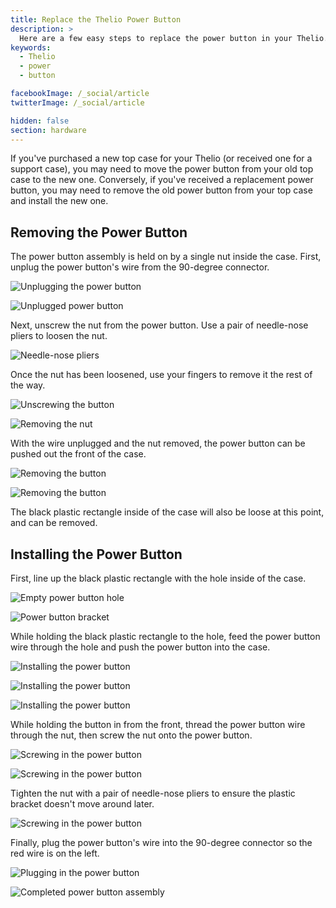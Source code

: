 ```yaml
---
title: Replace the Thelio Power Button
description: >
  Here are a few easy steps to replace the power button in your Thelio.
keywords:
  - Thelio
  - power
  - button

facebookImage: /_social/article
twitterImage: /_social/article

hidden: false
section: hardware
---
```


If you've purchased a new top case for your Thelio (or received one for a support case), you may need to move the power button from your old top case to the new one. Conversely, if you've received a replacement power button, you may need to remove the old power button from your top case and install the new one.

## Removing the Power Button

The power button assembly is held on by a single nut inside the case. First, unplug the power button's wire from the 90-degree connector.

![Unplugging the power button](/images/thelio-power-button/unplug-1.jpg)

![Unplugged power button](/images/thelio-power-button/unplug-2.jpg)

Next, unscrew the nut from the power button. Use a pair of needle-nose pliers to loosen the nut.

![Needle-nose pliers](/images/thelio-power-button/needle-nose.jpg)

Once the nut has been loosened, use your fingers to remove it the rest of the way.

![Unscrewing the button](/images/thelio-power-button/unscrewing.jpg)

![Removing the nut](/images/thelio-power-button/nut-removal.jpg)

With the wire unplugged and the nut removed, the power button can be pushed out the front of the case.

![Removing the button](/images/thelio-power-button/button-removal-1.jpg)

![Removing the button](/images/thelio-power-button/button-removal-2.jpg)

The black plastic rectangle inside of the case will also be loose at this point, and can be removed.

## Installing the Power Button

First, line up the black plastic rectangle with the hole inside of the case.

![Empty power button hole](/images/thelio-power-button/power-button-hole.jpg)

![Power button bracket](/images/thelio-power-button/bracket.jpg)

While holding the black plastic rectangle to the hole, feed the power button wire through the hole and push the power button into the case.

![Installing the power button](/images/thelio-power-button/button-installation-1.jpg)

![Installing the power button](/images/thelio-power-button/button-installation-2.jpg)

![Installing the power button](/images/thelio-power-button/button-installation-3.jpg)

While holding the button in from the front, thread the power button wire through the nut, then screw the nut onto the power button.

![Screwing in the power button](/images/thelio-power-button/nut-installation-1.jpg)

![Screwing in the power button](/images/thelio-power-button/nut-installation-2.jpg)

Tighten the nut with a pair of needle-nose pliers to ensure the plastic bracket doesn't move around later.

![Screwing in the power button](/images/thelio-power-button/nut-installation-3.jpg)

Finally, plug the power button's wire into the 90-degree connector so the red wire is on the left.

![Plugging in the power button](/images/thelio-power-button/plugging-in-wire.jpg)

![Completed power button assembly](/images/thelio-power-button/final-assembly.jpg)

